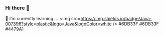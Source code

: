 ### Hi there 👋

🌱 I’m currently learning ... 
<img src=https://img.shields.io/badge/Java-007396?style=plastic&logo=Java&logoColor=white />
#6DB33F #6DB33F #4479A1



<!--
**jungnoeun/jungnoeun** is a ✨ _special_ ✨ repository because its `README.md` (this file) appears on your GitHub profile.

Here are some ideas to get you started:

- 🔭 I’m currently working on ...
- 🌱 I’m currently learning ...
- 👯 I’m looking to collaborate on ...
- 🤔 I’m looking for help with ...
- 💬 Ask me about ...
- 📫 How to reach me: ...
- 😄 Pronouns: ...
- ⚡ Fun fact: ...
-->
